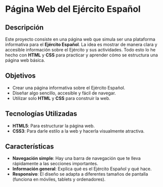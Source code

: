 # Página Web del Ejército Español

## Descripción

Este proyecto consiste en una página web que simula ser una plataforma informativa para el **Ejército Español**. La idea es mostrar de manera clara y accesible información sobre el Ejército y sus actividades. Todo esto lo he hecho con **HTML** y **CSS** para practicar y aprender cómo se estructura una página web básica.

## Objetivos

- Crear una página informativa sobre el Ejército Español.
- Diseñar algo sencillo, accesible y fácil de navegar.
- Utilizar solo **HTML** y **CSS** para construir la web.

## Tecnologías Utilizadas

- **HTML5**: Para estructurar la página web.
- **CSS3**: Para darle estilo a la web y hacerla visualmente atractiva.

## Características

- **Navegación simple**: Hay una barra de navegación que te lleva rápidamente a las secciones importantes.
- **Información general**: Explica qué es el Ejército Español y qué hace.
- **Responsivo**: El diseño se adapta a diferentes tamaños de pantalla (funciona en móviles, tablets y ordenadores).
